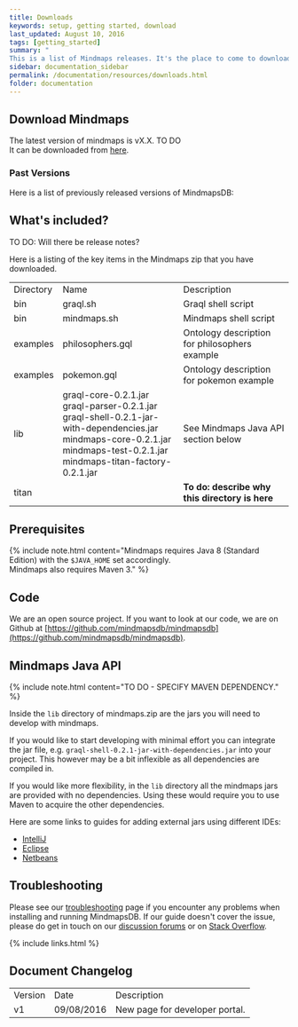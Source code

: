 ```yaml
---
title: Downloads
keywords: setup, getting started, download
last_updated: August 10, 2016
tags: [getting_started]
summary: "
This is a list of Mindmaps releases. It's the place to come to download the most recent versions of MindmapsDB."
sidebar: documentation_sidebar
permalink: /documentation/resources/downloads.html
folder: documentation
---
```



## Download Mindmaps

The latest version of mindmaps is vX.X.  TO DO  
It can be downloaded from [here](http://mindmaps.io/download/mindmaps-0.2.1.zip).


### Past Versions
Here is a list of previously released versions of MindmapsDB:

## What's included?
TO DO: Will there be release notes?

Here is a listing of the key items in the Mindmaps zip that you have downloaded.

<table>
    <tr>
        <td>Directory</td>
        <td>Name</td>
        <td>Description</td>        
    </tr>
    <tr>
        <td>bin</td>
        <td>graql.sh</td>
        <td>Graql shell script</td>        
    </tr>
    <tr>
        <td>bin</td>
        <td>mindmaps.sh</td>
        <td>Mindmaps shell script</td>        
    </tr>    
    <tr>
        <td>examples</td>
        <td>philosophers.gql</td>
        <td>Ontology description for philosophers example</td>        
    </tr>
    <tr>
        <td>examples</td>
        <td>pokemon.gql</td>
        <td>Ontology description for pokemon example</td>        
    </tr>
    <tr>
        <td>lib</td>
        <td>graql-core-0.2.1.jar <br />   
        graql-parser-0.2.1.jar  <br />
        graql-shell-0.2.1-jar-with-dependencies.jar  <br />
        mindmaps-core-0.2.1.jar  <br />
        mindmaps-test-0.2.1.jar  <br />
        mindmaps-titan-factory-0.2.1.jar <br />
        </td>        
        <td>See Mindmaps Java API section below</td>
    </tr>
    <tr>
        <td>titan</td>
        <td></td>
        <td><strong>To do: describe why this directory is here</strong></td>        
    </tr>    
</table>

## Prerequisites

{% include note.html content="Mindmaps requires Java 8 (Standard Edition) with the `$JAVA_HOME` set accordingly.   
Mindmaps also requires Maven 3." %}

## Code
We are an open source project. If you want to look at our code, we are on Github at [https://github.com/mindmapsdb/mindmapsdb](https://github.com/mindmapsdb/mindmapsdb).


## Mindmaps Java API


{% include note.html content="TO DO - SPECIFY MAVEN DEPENDENCY." %}

Inside the `lib` directory of mindmaps.zip are the jars you will need to
develop with mindmaps.

If you would like to start developing with minimal effort you can integrate the jar file, e.g.
`graql-shell-0.2.1-jar-with-dependencies.jar` into your project. This however
may be a bit inflexible as all dependencies are compiled in.

If you would like more flexibility, in the `lib` directory all the mindmaps
jars are provided with no dependencies. Using these would require you to use
Maven to acquire the other dependencies.

Here are some links to guides for adding external jars using different IDEs:

- [IntelliJ](https://www.jetbrains.com/help/idea/2016.1/configuring-module-dependencies-and-libraries.html)
- [Eclipse](http://www.tutorialspoint.com/eclipse/eclipse_java_build_path.htm)
- [Netbeans](http://oopbook.com/java-classpath-2/classpath-in-netbeans/)

## Troubleshooting
Please see our [troubleshooting](../troubleshooting/known-issues) page if you encounter any problems when installing and running MindmapsDB. If our guide doesn't cover the issue, please do get in touch on our [discussion forums](http://discuss.mindmaps.io) or on [Stack Overflow](http://www.stackoverflow.com).

{% include links.html %}

## Document Changelog  

<table>
    <tr>
        <td>Version</td>
        <td>Date</td>
        <td>Description</td>        
    </tr>
    <tr>
        <td>v1</td>
        <td>09/08/2016</td>
        <td>New page for developer portal.</td>        
    </tr>

</table>
